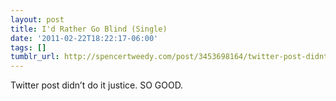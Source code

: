 ```yaml
---
layout: post
title: I'd Rather Go Blind (Single)
date: '2011-02-22T18:22:17-06:00'
tags: []
tumblr_url: http://spencertweedy.com/post/3453698164/twitter-post-didnt-do-it-justice-so-good
---
```

Twitter post didn’t do it justice. SO GOOD.
